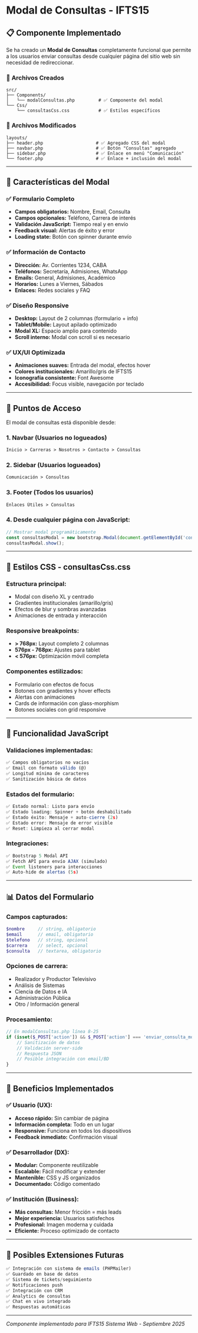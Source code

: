 # Modal de Consultas - IFTS15

## 📋 **Componente Implementado**

Se ha creado un **Modal de Consultas** completamente funcional que permite a los usuarios enviar consultas desde cualquier página del sitio web sin necesidad de redireccionar.

### 📁 **Archivos Creados**

```
src/
├── Components/
│   └── modalConsultas.php         # ✅ Componente del modal
└── Css/
    └── consultasCss.css           # ✅ Estilos específicos
```

### 📝 **Archivos Modificados**

```
layouts/
├── header.php                    # ✅ Agregado CSS del modal
├── navbar.php                    # ✅ Botón "Consultas" agregado
├── sidebar.php                   # ✅ Enlace en menú "Comunicación"
└── footer.php                    # ✅ Enlace + inclusión del modal
```

---

## 🎯 **Características del Modal**

### ✅ **Formulario Completo**
- **Campos obligatorios:** Nombre, Email, Consulta
- **Campos opcionales:** Teléfono, Carrera de interés
- **Validación JavaScript:** Tiempo real y en envío
- **Feedback visual:** Alertas de éxito y error
- **Loading state:** Botón con spinner durante envío

### ✅ **Información de Contacto**
- **Dirección:** Av. Corrientes 1234, CABA
- **Teléfonos:** Secretaría, Admisiones, WhatsApp
- **Emails:** General, Admisiones, Académico
- **Horarios:** Lunes a Viernes, Sábados
- **Enlaces:** Redes sociales y FAQ

### ✅ **Diseño Responsive**
- **Desktop:** Layout de 2 columnas (formulario + info)
- **Tablet/Mobile:** Layout apilado optimizado
- **Modal XL:** Espacio amplio para contenido
- **Scroll interno:** Modal con scroll si es necesario

### ✅ **UX/UI Optimizada**
- **Animaciones suaves:** Entrada del modal, efectos hover
- **Colores institucionales:** Amarillo/gris de IFTS15
- **Iconografía consistente:** Font Awesome
- **Accesibilidad:** Focus visible, navegación por teclado

---

## 🔗 **Puntos de Acceso**

El modal de consultas está disponible desde:

### 1. **Navbar (Usuarios no logueados)**
```html
Inicio > Carreras > Nosotros > Contacto > Consultas
```

### 2. **Sidebar (Usuarios logueados)**
```html
Comunicación > Consultas
```

### 3. **Footer (Todos los usuarios)**
```html
Enlaces Útiles > Consultas
```

### 4. **Desde cualquier página** con JavaScript:
```javascript
// Mostrar modal programáticamente
const consultasModal = new bootstrap.Modal(document.getElementById('consultasModal'));
consultasModal.show();
```

---

## 🎨 **Estilos CSS - consultasCss.css**

### **Estructura principal:**
- Modal con diseño XL y centrado
- Gradientes institucionales (amarillo/gris)
- Efectos de blur y sombras avanzadas
- Animaciones de entrada y interacción

### **Responsive breakpoints:**
- **> 768px:** Layout completo 2 columnas
- **576px - 768px:** Ajustes para tablet
- **< 576px:** Optimización móvil completa

### **Componentes estilizados:**
- Formulario con efectos de focus
- Botones con gradientes y hover effects
- Alertas con animaciones
- Cards de información con glass-morphism
- Botones sociales con grid responsive

---

## 🔧 **Funcionalidad JavaScript**

### **Validaciones implementadas:**
```javascript
✅ Campos obligatorios no vacíos
✅ Email con formato válido (@)
✅ Longitud mínima de caracteres
✅ Sanitización básica de datos
```

### **Estados del formulario:**
```javascript
✅ Estado normal: Listo para envío
✅ Estado loading: Spinner + botón deshabilitado
✅ Estado éxito: Mensaje + auto-cierre (2s)
✅ Estado error: Mensaje de error visible
✅ Reset: Limpieza al cerrar modal
```

### **Integraciones:**
```javascript
✅ Bootstrap 5 Modal API
✅ Fetch API para envío AJAX (simulado)
✅ Event listeners para interacciones
✅ Auto-hide de alertas (5s)
```

---

## 📊 **Datos del Formulario**

### **Campos capturados:**
```php
$nombre     // string, obligatorio
$email      // email, obligatorio  
$telefono   // string, opcional
$carrera    // select, opcional
$consulta   // textarea, obligatorio
```

### **Opciones de carrera:**
- Realizador y Productor Televisivo
- Análisis de Sistemas
- Ciencia de Datos e IA
- Administración Pública
- Otro / Información general

### **Procesamiento:**
```php
// En modalConsultas.php línea 8-25
if (isset($_POST['action']) && $_POST['action'] === 'enviar_consulta_modal') {
    // Sanitización de datos
    // Validación server-side
    // Respuesta JSON
    // Posible integración con email/BD
}
```

---

## 🚀 **Beneficios Implementados**

### ✅ **Usuario (UX):**
- **Acceso rápido:** Sin cambiar de página
- **Información completa:** Todo en un lugar
- **Responsive:** Funciona en todos los dispositivos
- **Feedback inmediato:** Confirmación visual

### ✅ **Desarrollador (DX):**
- **Modular:** Componente reutilizable
- **Escalable:** Fácil modificar y extender
- **Mantenible:** CSS y JS organizados
- **Documentado:** Código comentado

### ✅ **Institución (Business):**
- **Más consultas:** Menor fricción = más leads
- **Mejor experiencia:** Usuarios satisfechos
- **Profesional:** Imagen moderna y cuidada
- **Eficiente:** Proceso optimizado de contacto

---

## 🔄 **Posibles Extensiones Futuras**

```javascript
✅ Integración con sistema de emails (PHPMailer)
✅ Guardado en base de datos
✅ Sistema de tickets/seguimiento
✅ Notificaciones push
✅ Integración con CRM
✅ Analytics de consultas
✅ Chat en vivo integrado
✅ Respuestas automáticas
```

---

*Componente implementado para IFTS15 Sistema Web - Septiembre 2025*